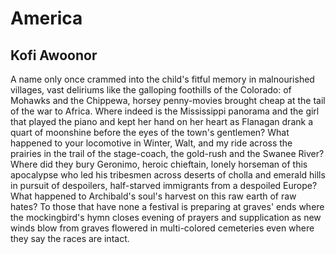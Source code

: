 # America
## Kofi Awoonor
A name only once
crammed into the child's fitful memory
in malnourished villages,
vast deliriums like the galloping foothills of the Colorado:
of Mohawks and the Chippewa,
horsey penny-movies
brought cheap at the tail of the war
to Africa. Where indeed is the Mississippi panorama
and the girl that played the piano and
kept her hand on her heart
as Flanagan drank a quart of moonshine
before the eyes of the town's gentlemen?
What happened to your locomotive in Winter, Walt,
and my ride across the prairies in the trail
of the stage-coach, the gold-rush and the Swanee River?
Where did they bury Geronimo,
heroic chieftain, lonely horseman of this apocalypse
who led his tribesmen across deserts of cholla
and emerald hills
in pursuit of despoilers,
half-starved immigrants
from a despoiled Europe?
What happened to Archibald's
soul's harvest on this raw earth
of raw hates?
To those that have none
a festival is preparing at graves' ends
where the mockingbird's hymn
closes evening of prayers
and supplication as
new winds blow from graves
flowered in multi-colored cemeteries even
where they say the races are intact.
